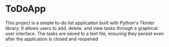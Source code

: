 # ToDoApp
This project is a simple to-do list application built with Python's Tkinter library. It allows users to add, delete, and view tasks through a graphical user interface. The tasks are saved to a text file, ensuring they persist even after the application is closed and reopened
